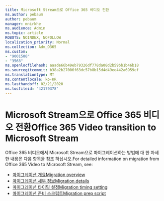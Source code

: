 ```yaml
---
title: Microsoft Stream으로 Office 365 비디오 전환
ms.author: pebaum
author: pebaum
manager: mnirkhe
ms.audience: Admin
ms.topic: article
ROBOTS: NOINDEX, NOFOLLOW
localization_priority: Normal
ms.collection: Adm_O365
ms.custom:
- "9001508"
- "3568"
ms.openlocfilehash: aaade66b49eb79326df778da08d2b59bb1b46b18
ms.sourcegitcommit: b38a2b27006f63dc57b8b15d4d49ee442a6959ef
ms.translationtype: MT
ms.contentlocale: ko-KR
ms.lasthandoff: 02/21/2020
ms.locfileid: "42179378"
---
```

# <a name="office-365-video-transition-to-microsoft-stream"></a><span data-ttu-id="37dc1-102">Microsoft Stream으로 Office 365 비디오 전환</span><span class="sxs-lookup"><span data-stu-id="37dc1-102">Office 365 Video transition to Microsoft Stream</span></span>

<span data-ttu-id="37dc1-103">Office 365 비디오에서 Microsoft Stream으로 마이그레이션하는 방법에 대 한 자세한 내용은 다음 항목을 참조 하십시오.</span><span class="sxs-lookup"><span data-stu-id="37dc1-103">For detailed information on migration from Office 365 Video to Microsoft Stream, see:</span></span>

- [<span data-ttu-id="37dc1-104">마이그레이션 개요</span><span class="sxs-lookup"><span data-stu-id="37dc1-104">Migration overview</span></span>](https://docs.microsoft.com/en-us/stream/migrate-from-office-365)
- [<span data-ttu-id="37dc1-105">마이그레이션 세부 정보</span><span class="sxs-lookup"><span data-stu-id="37dc1-105">Migration details</span></span>](https://docs.microsoft.com/en-us/stream/migration-experience)
- [<span data-ttu-id="37dc1-106">마이그레이션 타이밍 설정</span><span class="sxs-lookup"><span data-stu-id="37dc1-106">Migration timing setting</span></span>](https://docs.microsoft.com/en-us/stream/migration-o365video-timing-setting)
- [<span data-ttu-id="37dc1-107">마이그레이션 준비 스크립트</span><span class="sxs-lookup"><span data-stu-id="37dc1-107">Migration prep script</span></span>](https://docs.microsoft.com/en-us/stream/migration-o365video-prep)

